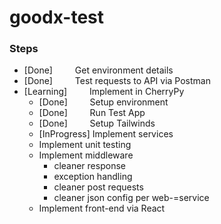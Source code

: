 # goodx-test

### Steps
 - [Done] &emsp;&emsp; Get environment details
 - [Done] &emsp;&emsp; Test requests to API via Postman
 - [Learning] &emsp;&emsp; Implement in CherryPy
    - [Done] &emsp;&emsp; Setup environment
    - [Done] &emsp;&emsp; Run Test App
    - [Done] &emsp;&emsp; Setup Tailwinds
    - [InProgress] Implement services
    - Implement unit testing
    - Implement middleware
      - cleaner response
      - exception handling
      - cleaner post requests
      - cleaner json config per web-=service
    - Implement front-end via React
    